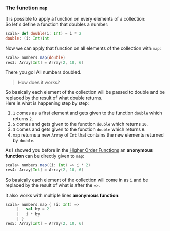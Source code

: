 

### The function `map`
It is possible to apply a function on every elements of a collection:  
So let's define a function that doubles a number:
```scala
scala> def double(i: Int) = i * 2
double: (i: Int)Int
```

Now we can apply that function on all elements of the collection with `map`:
```scala
scala> numbers.map(double)
res3: Array[Int] = Array(2, 10, 6)
```
There you go! All numbers doubled.

> How does it works?

So basically each element of the collection will be passed to double and be replaced by the result of what double returns.  
Here is what is happening step by step:

1. `1` comes as a first element and gets given to the function `double` which returns `2`. 
2. `5` comes and gets given to the function `double` which returns `10`.
3. `3` comes and gets given to the function `double` which returns `6`.
4. `map` returns a new `Array` of `Int` that contains the new elements returned by `double`.

As I showed you before in the [Higher Order Functions](06.%20Functions.md#higher-order-functions) an **anonymous function** can be directly given to `map`:
```scala
scala> numbers.map((i: Int) => i * 2)
res4: Array[Int] = Array(2, 10, 6)
```
So basically each element of the collection will come in as `i` and be replaced by the result of what is after the `=>`.

It also works with multiple lines **anonymous function**:
```scala
scala> numbers.map { (i: Int) =>
     |   val by = 2
     |   i * by
     | }
res5: Array[Int] = Array(2, 10, 6)
```
